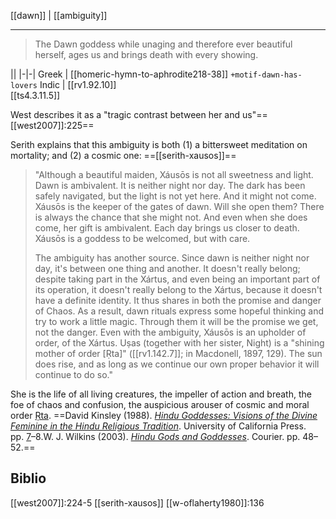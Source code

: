 [[dawn]] | [[ambiguity]]
***

> The Dawn goddess while unaging and therefore ever beautiful herself, ages us and brings death with every showing.

||
|-|-|
Greek | [[homeric-hymn-to-aphrodite218-38]] `+motif-dawn-has-lovers`
Indic | [[rv1.92.10]]<br>[[ts4.3.11.5]]

West describes it as a "tragic contrast between her and us"==[[west2007]]:225==

Serith explains that this ambiguity is both (1) a bittersweet meditation on mortality; and (2) a cosmic one: ==[[serith-xausos]]==
> "Although a beautiful maiden, Xáusōs is not all sweetness and light. Dawn is ambivalent. It is neither night nor day. The dark has been safely navigated, but the light is not yet here. And it might not come. Xáusōs is the keeper of the gates of dawn. Will she open them? There is always the chance that she might not. And even when she does come, her gift is ambivalent. Each day brings us closer to death. Xáusōs is  a goddess to be welcomed, but with care. 
> 
> The ambiguity has another source. Since dawn is neither night nor day, it's between one thing and another. It doesn't really belong; despite taking part in the Xártus, and even being an important part of its operation, it doesn't really belong to the Xártus, because it doesn't have a definite identity. It thus shares in both the promise and danger of Chaos. As a result, dawn rituals express some hopeful thinking and try to work a little magic. Through them it will be the promise we get, not the danger. Even with the ambiguity, Xáusōs is an upholder of order, of the Xártus. Uṣas (together with her sister, Night) is a "shining mother of order [Ṛta]" ([[rv1.142.7]]; in Macdonell, 1897, 129). The sun does rise, and as long as we continue our own proper behavior it will continue to do so."

She is the life of all living creatures, the impeller of action and breath, the foe of chaos and confusion, the auspicious arouser of cosmic and moral order [Ṛta](https://en.wikipedia.org/wiki/%E1%B9%9Ata "Ṛta"). ==David Kinsley (1988). [_Hindu Goddesses: Visions of the Divine Feminine in the Hindu Religious Tradition_](https://archive.org/details/hindugoddessesvi0000kins). University of California Press. pp. [7](https://archive.org/details/hindugoddessesvi0000kins/page/7)–8.W. J. Wilkins (2003). [_Hindu Gods and Goddesses_](https://books.google.com/books?id=f0XpDQAAQBAJ&pg=PA48). Courier. pp. 48–52.==

## Biblio
[[west2007]]:224-5
[[serith-xausos]]
[[w-oflaherty1980]]:136